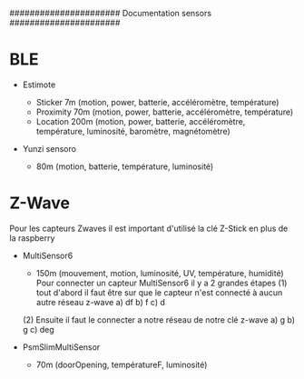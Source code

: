 ######################
Documentation sensors
######################

BLE
=====

- Estimote
   - Sticker 7m (motion, power, batterie, accéléromètre, température)
   - Proximity 70m (motion, power, batterie, accéléromètre, température)
   - Location 200m (motion, power, batterie, accéléromètre, température, luminosité, baromètre, magnétomètre)
   

- Yunzi sensoro
   - 80m (motion, batterie, température, luminosité)
			
			
			


Z-Wave
======
Pour les capteurs Zwaves il est important d'utilisé la clé Z-Stick en plus de la raspberry


- MultiSensor6
   - 150m (mouvement, motion, luminosité, UV, température, humidité)
   Pour connecter un capteur MultiSensor6 il y a 2 grandes étapes
   (1) tout d'abord il faut être sur que le capteur n'est connecté à aucun autre réseau z-wave
      a) df
      b) f
      c) d

   (2) Ensuite il faut le connecter a notre réseau de notre clé z-wave
      a) g
      b) g
      c) deg



- PsmSlimMultiSensor
   - 70m (doorOpening, températureF, luminosité)
